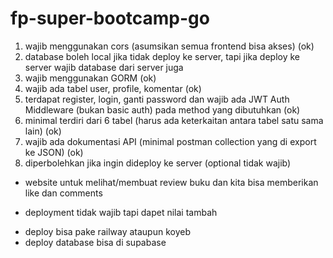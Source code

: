 # fp-super-bootcamp-go

1. wajib menggunakan cors (asumsikan semua frontend bisa akses) (ok)
2. database boleh local jika tidak deploy ke server, tapi jika deploy ke server wajib database dari server juga 
3. wajib menggunakan GORM (ok)
4. wajib ada tabel user, profile, komentar (ok)
5. terdapat register, login, ganti password dan wajib ada JWT Auth Middleware (bukan basic auth) pada method yang dibutuhkan (ok)
6. minimal terdiri dari 6 tabel (harus ada keterkaitan antara tabel satu sama lain) (ok)
7. wajib ada dokumentasi API (minimal postman collection yang di export ke JSON) (ok)
8. diperbolehkan jika ingin dideploy ke server (optional tidak wajib)


* website untuk melihat/membuat review buku dan kita bisa memberikan like dan comments

* deployment tidak wajib tapi dapet nilai tambah
- deploy bisa pake railway ataupun koyeb
- deploy database bisa di supabase







